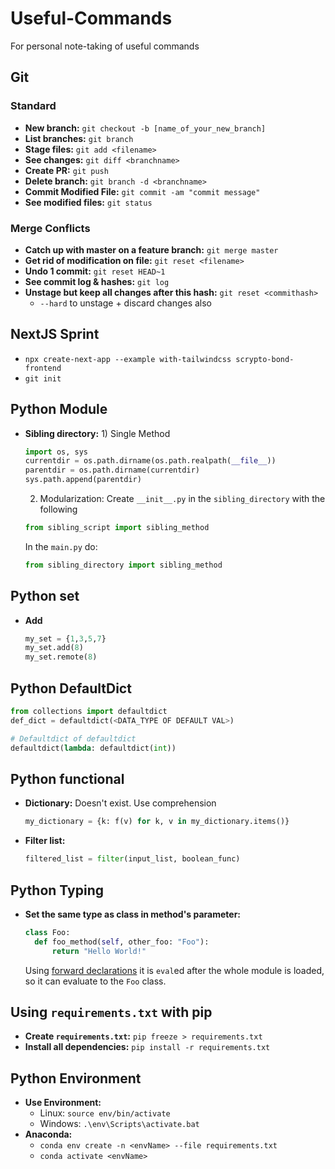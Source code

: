 # Useful-Commands
For personal note-taking of useful commands

## Git
### Standard
- **New branch:** `git checkout -b [name_of_your_new_branch]`
- **List branches:** `git branch`
- **Stage files:** `git add <filename>`
- **See changes:** `git diff <branchname>`
- **Create PR:** `git push` 
- **Delete branch:** `git branch -d <branchname>`
- **Commit Modified File:** `git commit -am "commit message"`
- **See modified files:** `git status`


### Merge Conflicts
- **Catch up with master on a feature branch:** `git merge master`
- **Get rid of modification on file:** `git reset <filename>`
- **Undo 1 commit:** `git reset HEAD~1`
- **See commit log & hashes:** `git log`
- **Unstage but keep all changes after this hash:** `git reset <commithash>`
  - `--hard` to unstage + discard changes also

## NextJS Sprint 
- `npx create-next-app --example with-tailwindcss scrypto-bond-frontend`
- `git init`

## Python Module
- **Sibling directory:** 1) Single Method
  ```python
  import os, sys
  currentdir = os.path.dirname(os.path.realpath(__file__))
  parentdir = os.path.dirname(currentdir)
  sys.path.append(parentdir) 
  ```

  2) Modularization: Create `__init__.py` in the `sibling_directory` with the following
  ```python
  from sibling_script import sibling_method
  ```
  In the `main.py` do:
  ```python
  from sibling_directory import sibling_method
  ```

## Python set
- **Add**
  ```python
  my_set = {1,3,5,7}
  my_set.add(8)
  my_set.remote(8)
  ```

## Python DefaultDict
```python
from collections import defaultdict
def_dict = defaultdict(<DATA_TYPE OF DEFAULT VAL>)

# Defaultdict of defaultdict
defaultdict(lambda: defaultdict(int))
```

## Python functional
- **Dictionary:** Doesn't exist. Use comprehension
  ```python
  my_dictionary = {k: f(v) for k, v in my_dictionary.items()}
  ```
- **Filter list:** 
  ```python
  filtered_list = filter(input_list, boolean_func)
  ```

## Python Typing
- **Set the same type as class in method's parameter:** 
  ```python
  class Foo:
    def foo_method(self, other_foo: "Foo"):
        return "Hello World!"
  ```
  Using [forward declarations](https://peps.python.org/pep-0484/#forward-references) it is `eval`ed after the whole module is loaded, so it can evaluate to the `Foo` class.

## Using `requirements.txt` with pip

- **Create `requirements.txt`:** `pip freeze > requirements.txt` 
- **Install all dependencies:** `pip install -r requirements.txt`

## Python Environment
- **Use Environment:** 
  - Linux: `source env/bin/activate`
  - Windows: `.\env\Scripts\activate.bat`
- **Anaconda:**
  - `conda env create -n <envName> --file requirements.txt`
  - `conda activate <envName>`
